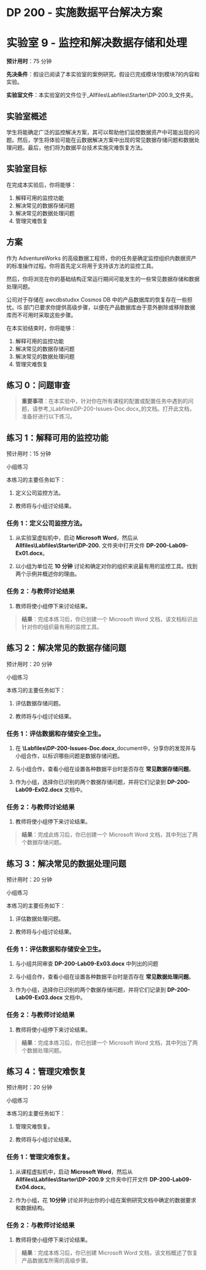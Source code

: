 ﻿---
lab:
    title: '监控和解决数据存储和处理'
    module: '模块 9:监控数据存储和处理并进行故障排除'
---

# DP 200 - 实施数据平台解决方案
# 实验室 9  - 监控和解决数据存储和处理

**预计用时**：75 分钟

**先决条件**：假设已阅读了本实验室的案例研究。假设已完成模块1到模块7的内容和实验。

**实验室文件**：本实验室的文件位于_Allfiles\Labfiles\Starter\DP-200.9_文件夹。

## 实验室概述

学生将能确定广泛的监控解决方案，其可以帮助他们监控数据资产中可能出现的问题。然后，学生将体验可能在云数据解决方案中出现的常见数据存储问题和数据处理问题。最后，他们将为数据平台技术实施灾难恢复方法。

## 实验室目标
  
在完成本实验后，你将能够：

1. 解释可用的监控功能
1. 解决常见的数据存储问题
1. 解决常见的数据处理问题
1. 管理灾难恢复

## 方案
  
作为 AdventureWorks 的高级数据工程师，你的任务是确定监控组织内数据资产的标准操作过程。你将首先定义将用于支持该方法的监控工具。

然后，你将浏览在你的基础结构正常运行期间可能发生的一些常见数据存储和数据处理问题。

公司对于存储在 awcdbstudxx Cosmos DB 中的产品数据库的恢复存在一些担忧。IS 部门已要求你提供高级步骤，以便在产品数据库由于意外删除或移除数据库而不可用时采取这些步骤。

在本实验结束时，你将能够：

1. 解释可用的监控功能
1. 解决常见的数据存储问题
1. 解决常见的数据处理问题
1. 管理灾难恢复

## 练习 0：问题审查

> **重要事项**：在本实验中，针对你在所有课程的配置或配置任务中遇到的问题，请参考_\Labfiles\DP-200-Issues-Doc.docx_的文档。打开此文档，准备好进行以下练习。

## 练习 1：解释可用的监控功能

预计用时：15 分钟

小组练习
  
本练习的主要任务如下：

1. 定义公司监控方法。

1. 教师将与小组讨论结果。

### 任务 1：定义公司监控方法。

1. 从实验室虚拟机中，启动 **Microsoft Word**，然后从 **Allfiles\Labfiles\Starter\DP-200.** 文件夹中打开文件 **DP-200-Lab09-Ex01.docx**。

1. 以小组为单位花 **10 分钟** 讨论和确定对你的组织来说最有用的监控工具。找到两个示例并概述你的理由。

### 任务 2：与教师讨论结果

1. 教师将使小组停下来讨论结果。

> **结果**：完成本练习后，你已创建一个 Microsoft Word 文档，该文档标识出针对你的组织最有用的监控工具。

## 练习 2：解决常见的数据存储问题
  
预计用时：20 分钟

小组练习
  
本练习的主要任务如下：

1. 评估数据存储问题。

1. 教师将与小组讨论结果。

### 任务 1：评估数据和存储安全卫生。

1. 在 **\Labfiles\DP-200-Issues-Doc.docx**_document中，分享你的发现并与小组合作，以标识哪些问题是数据存储问题。

1. 与小组合作，查看小组在设置各种数据平台时是否存在 **常见数据存储问题**。

1. 作为小组，选择你已识别的两个数据存储问题，并将它们记录到 **DP-200-Lab09-Ex02.docx** 文档中。

### 任务 2：与教师讨论结果

1. 教师将使小组停下来讨论结果。

> **结果**：完成此练习后，你已创建一个 Microsoft Word 文档，其中列出了两个数据存储问题。

## 练习 3：解决常见的数据处理问题
  
预计用时：20 分钟

小组练习
  
本练习的主要任务如下：

1. 评估数据处理问题。

1. 教师将与小组讨论结果。

### 任务 1：评估数据和存储安全卫生。

1. 与小组共同审查 **DP-200-Lab09-Ex03.docx** 中列出的问题

1. 与小组合作，查看小组在设置各种数据平台时是否存在 **常见数据处理问题**。

1. 作为小组，选择你已识别的两个数据存储问题，并将它们记录到 **DP-200-Lab09-Ex03.docx** 文档中。

### 任务 2：与教师讨论结果

1. 教师将使小组停下来讨论结果。

> **结果**：完成本练习后，你已创建一个 Microsoft Word 文档，其中列出了两个数据处理问题。

## 练习 4：管理灾难恢复
  
预计用时：20 分钟

小组练习
  
本练习的主要任务如下：

1. 管理灾难恢复。

1. 教师将与小组讨论结果。

### 任务 1：管理灾难恢复。

1. 从课程虚拟机中，启动 **Microsoft Word**，然后从 **Allfiles\Labfiles\Starter\DP-200.9** 文件夹中打开文件 **DP-200-Lab09-Ex04.docx**。

1. 作为小组，花 **10分钟** 讨论并列出你的小组在案例研究文档中确定的数据要求和数据结构。

### 任务 2：与教师讨论结果

1. 教师将使小组停下来讨论结果。

> **结果**：完成本练习后，你已创建 Microsoft Word 文档，该文档概述了恢复产品数据库所需的高级步骤。